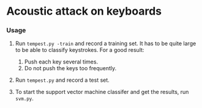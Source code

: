 # Acoustic attack on keyboards

### Usage

1. Run `tempest.py -train` and record a training set. It has to be quite large to be able to classify keystrokes. For a good result: 
	1. Push each key several times.
	2. Do not push the keys too frequently.

2. Run `tempest.py` and record a test set.

3. To start the support vector machine classifer and get the results, run `svm.py`.